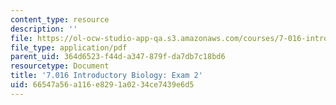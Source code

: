 ```yaml
---
content_type: resource
description: ''
file: https://ol-ocw-studio-app-qa.s3.amazonaws.com/courses/7-016-introductory-biology-fall-2018/66547a56a116e8291a0234ce7439e6d5_MIT7_016F18exam2.pdf
file_type: application/pdf
parent_uid: 364d6523-f44d-a347-879f-da7db7c18bd6
resourcetype: Document
title: '7.016 Introductory Biology: Exam 2'
uid: 66547a56-a116-e829-1a02-34ce7439e6d5
---
```

